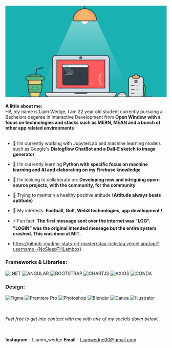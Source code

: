 <img src="Liam Wedge (1).gif"></img>
</br>
</br>
 **A little about me:**</br>
 Hi!, my name is Liam Wedge, I am 22 year old student currently pursuing a Bachelors degeree in Interactive Development from <a src="https://www.openwindow.co.za/">**Open Window**</a> **with a focus on technologies and stacks such as MERN, MEAN and a bunch of other app related environments**
 </br>
 </br>
- 🔭 I’m currently working with JupyterLab and machine learning models such as Google's **Dialogflow ChatBot and a Dall-E sketch to image generator**
- 🌱 I’m currently learning **Python with specific focus on machine learning and AI and elaborating on my Firebase knowledge**
- 👯 I’m looking to collaborate on: **Developing new and intriguing open-source projects, with the community, for the community**
- 🤔 Trying to maintain a healthy positive attitude  **(Attitude always beats aptitude)**
- 💬 My interests: **Football, Golf, Web3 technologies, app development !**
- ⚡ Fun fact: **The first message sent over the internet was "LOG". "LOGIN" was the original intended message but the entire system crashed. This was done at MIT.**

- https://github-readme-stats-git-masterrstaa-rickstaa.vercel.app/api?username={NoSleepTillLambos}

### Frameworks & Libraries: </br>
![.NET](https://img.shields.io/badge/.NET-512BD4?style=for-the-badge&logo=dotnet&logoColor=white)
![ANGULAR](https://img.shields.io/badge/Angular-DD0031?style=for-the-badge&logo=angular&logoColor=white)
![BOOTSTRAP](https://img.shields.io/badge/Bootstrap-563D7C?style=for-the-badge&logo=bootstrap&logoColor=white)
![CHARTJS](https://img.shields.io/badge/Chart%20js-FF6384?style=for-the-badge&logo=chartdotjs&logoColor=white)
![AXIOS](https://img.shields.io/badge/axios-671ddf?&style=for-the-badge&logo=axios&logoColor=white)
![CONDA](https://img.shields.io/badge/conda-342B029.svg?&style=for-the-badge&logo=anaconda&logoColor=white)

### Design: </br>
![Figma](https://img.shields.io/badge/Figma-F24E1E?style=for-the-badge&logo=figma&logoColor=white)
![Premiere Pro](	https://img.shields.io/badge/Adobe%20Premiere%20Pro-9999FF?style=for-the-badge&logo=Adobe%20Premiere%20Pro&logoColor=white)
![Photoshop](https://img.shields.io/badge/Adobe%20Photoshop-31A8FF?style=for-the-badge&logo=Adobe%20Photoshop&logoColor=black)
![Blender](https://img.shields.io/badge/blender-%23F5792A.svg?style=for-the-badge&logo=blender&logoColor=white)
![Canva](https://img.shields.io/badge/Canva-%2300C4CC.svg?&style=for-the-badge&logo=Canva&logoColor=white)
![Illustrator](https://img.shields.io/badge/Adobe%20Illustrator-FF9A00?style=for-the-badge&logo=adobe%20illustrator&logoColor=white)

</br></br>
  <i>Feel free to get into contact with me with one of my socials down below!</i>

  </br>  </br>
  **Instagram** - Liamm_wedge
  **Email** - Liamwedge00@gmail.com

  

